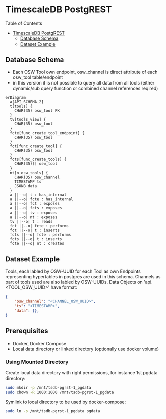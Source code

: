 # TimescaleDB PostgREST

Table of Contents

- [TimescaleDB PostgREST](#timescaledb-postgrest)
  - [Database Schema](#database-schema)
  - [Dataset Example](#dataset-example)

## Database Schema

- Each OSW Tool own endpoint, osw_channel is direct attribute of each osw_tool table/endpoint
- in this version it is not possible to query all data from all tools (either dynamic/sub query function or combined channel references reqired)

```mermaid
erDiagram
  a[API_SCHEMA_2]
  t[tools] {
    CHAR(35) osw_tool PK
  }
  tv[tools_view] {
    CHAR(35) osw_tool
  }
  fcte[func_create_tool_endpoint] {
    CHAR(35) osw_tool
  }
  fct[func_create_tool] {
    CHAR(35) osw_tool
  }
  fcts[func_create_tools] {
    CHAR(35)[] osw_tool
  }
  nt[n_osw_tools] {
    CHAR(35) osw_channel
    TIMESTAMP ts
    JSONB data
  }
  a ||--o| t : has_internal
  a ||--o| fcte : has_internal
  a ||--o| fct : exposes
  a ||--o| fcts : exposes
  a ||--o| tv : exposes
  a ||--o| nt : exposes
  tv ||--o| t : reads
  fct ||--o| fcte : performs
  fct ||--o| t : inserts
  fcts ||--o| fcte : performs
  fcts ||--o| t : inserts
  fcte ||--o| nt : creates
```

## Dataset Example

Tools, each labled by OSW-UUID for each Tool as own Endpoints
representing hypertables in postgres are used in this schema.
Channels as part of tools used are also labled by OSW-UUIDs.
Data Objects on 'api.<TOOL_OSW_UUID>' have format:

```json
{
    "osw_channel": "<CHANNEL_OSW_UUID>",
    "ts": "<TIMESTAMP>",
    "data": {},
}
```


## Prerequisites

- Docker, Docker Compose
- Local data directory or linked directory (optionally use docker volume)


### Using Mounted Directory

Create local data directory with right permissions, for instance 1st pgdata directory:

```bash
sudo mkdir -p /mnt/tsdb-pgrst-1_pgdata
sudo chown -R 1000:1000 /mnt/tsdb-pgrst-1_pgdata
```

Symlink to local directory to be used by docker-compose:

```bash
sudo ln -s /mnt/tsdb-pgrst-1_pgdata pgdata
```
